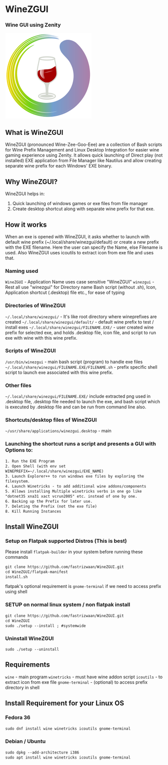 # WineZGUI 
### Wine GUI using Zenity
![](https://raw.githubusercontent.com/fastrizwaan/WineZGUI/main/assets/winezgui.svg)

## What is WineZGUI
WineZGUI (pronounced Wine-Zee-Goo-Eee) are a collection of Bash scripts for Wine Prefix Management and Linux Desktop Integration for easier wine gaming experience using Zenity. It allows quick launching of Direct play (not installed) EXE application from File Manager like Nautilus and allow creating separate wine prefix for each Windows' EXE binary.

## Why WineZGUI?
WineZGUI helps in:
1. Quick launching of windows games or exe files from file manager
2. Create desktop shortcut along with separate wine prefix for that exe.

## How it works
When an exe is opened with WineZGUI, it asks whether to launch with default wine prefix (~/.local/share/winezgui/default) or create a new prefix with the EXE filename. Here the user can specify the Name, else Filename is used. Also WineZGUI uses icoutils to extract icon from exe file and uses that.

### Naming used
`WineZGUI` - Application Name uses case sensitive "WineZGUI"
 `winezgui` - Rest all use "winezgui" for Directory name  Bash script (without .sh), Icon, Application shortcut (.desktop) file etc., for ease of typing 

### Directories of WineZGUI
`~/.local/share/winezgui/` - It's like root directory where wineprefixes are created
`~/.local/share/winezgui/default/` - default wine prefix to test / install exes
`~/.local/share/winezgui/FILENAME.EXE/` - user created wine prefix for selected exe, and holds .desktop file, icon file, and script to run exe with wine with this wine prefix.

### Scripts of WineZGUI
`/usr/bin/winezgui` - main bash script (program) to handle exe files
`~/.local/share/winezgui/FILENAME.EXE/FILENAME.sh` - prefix specific shell script to launch exe associated with this wine prefix.

### Other files
`~/.local/share/winezgui/FILENAME.EXE/` include extracted png used in .desktop file, .desktop file needed to launch the exe, and bash script which is executed by .desktop file and can be run from command line also.  

### Shortcuts/desktop files of WineZGUI
`~/usr/share/applications/winezgui.desktop` - main

### Launching the shortcut runs a script and presents a GUI with Options to:
    1. Run the EXE Program
    2. Open Shell (with env set WINEPREFIX=~/.local/share/winezgui/EXE_NAME)
    3. Launch Explorer++ to run windows exe files by exploring the filesystem.
    4. Launch Winetricks - to add additional wine addons/components
    5. Allows installing Multiple winetricks verbs in one go like "dotnet35 xna31 xact vcrun2005" etc. instead of one by one.
    6. Backing up the Prefix for later use.
    7. Deleting the Prefix (not the exe file)
    8. Kill Running Instances

## Install WineZGUI

### Setup on Flatpak supported Distros (This is best)
Please install `flatpak-builder` in your system before running these commands
```
git clone https://github.com/fastrizwaan/WineZGUI.git
cd WineZGUI/flatpak-manifest
install.sh
```
flatpak's optional requirement is `gnome-terminal` if we need to access prefix using shell

### SETUP on normal linux system / non flatpak install

```
git clone https://github.com/fastrizwaan/WineZGUI.git
cd WineZGUI
sudo ./setup --install ; #systemwide
```
### Uninstall WineZGUI
```
sudo ./setup --uninstall
```

## Requirements
`wine` - main program
`winetricks` - must have wine addon script
`icoutils` - to extract icon from exe file
`gnome-terminal` - (optional) to access prefix directory in shell


## Install Requirement for your Linux OS
### Fedora 36
`sudo dnf install wine winetricks icoutils gnome-terminal`

### Debian / Ubuntu
```
sudo dpkg --add-architecture i386
sudo apt install wine winetricks icoutils gnome-terminal
```


